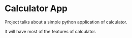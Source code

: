# Calculator App

Project talks about a simple python application of calculator. 

It will have most of the features of calculator.
